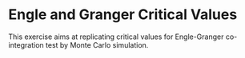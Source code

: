 # Engle and Granger Critical Values
This exercise aims at replicating critical values for Engle-Granger co-integration test by Monte Carlo simulation.
